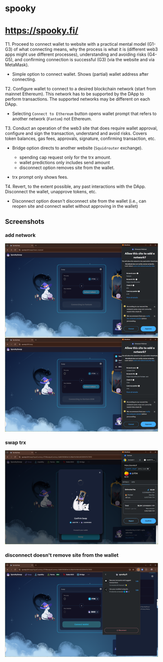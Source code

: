 # spooky
# https://spooky.fi/

T1. Proceed to connect wallet to website with a practical mental model (G1-G3) of what connecting means, why the process is what it is (different web3 apps might use different processes), understanding and avoiding risks (G4-G5), and confirming connection is successful (G3) (via the website and via MetaMask).

- Simple option to connect wallet. Shows (partial) wallet address after connecting.

T2. Configure wallet to connect to a desired blockchain network (start from mainnet Ethereum). This network has to be supported by the DApp to perform transactions. The supported networks may be different on each DApp.

- Selecting `Connect to Ethereum` button opens wallet prompt that refers to another network (`Fantom`) not Ethereum.

T3. Conduct an operation of the web3 site that does require wallet approval, configure and sign the transaction, understand and avoid risks. Covers token balances, gas fees, approvals, signature, confirming transaction, etc.

- Bridge option directs to another website (`Squidrouter` exchange).
    - spending cap request only for the trx amount.
    - wallet predictions only includes send amount
    - disconnect option removes site from the wallet.

- trx prompt only shows fees.


T4. Revert, to the extent possible, any past interactions with the DApp. Disconnect the wallet, unapprove tokens, etc. 

- Disconnect option doesn't disconnect site from the wallet (i.e., can reopen site and connect wallet without approving in the wallet)

## Screenshots
### add network
![select ethereum network](image-141.png)
![wallet](image-140.png)

### swap trx
![site](image-142.png)

### disconnect doesn't remove site from the wallet
![wallet](image-143.png)